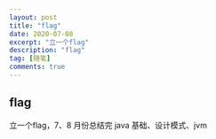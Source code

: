 ```yaml
---
layout: post
title: "flag"
date: 2020-07-08
excerpt: "立一个flag"
description: "flag"
tag: [随笔]
comments: true
---
```


## flag

立一个flag，7、8 月份总结完 java 基础、设计模式、jvm 


